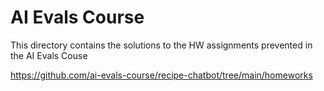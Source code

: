 # AI Evals Course

This directory contains the solutions to the HW assignments prevented in the AI Evals Couse

https://github.com/ai-evals-course/recipe-chatbot/tree/main/homeworks
